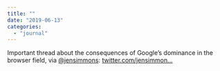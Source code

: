 ```yaml
---
title: ""
date: "2019-06-13"
categories: 
  - "journal"
---
```


Important thread about the consequences of Google’s dominance in the browser field, via [@jensimmons](https://micro.blog/jensimmons): [twitter.com/jensimmon...](https://twitter.com/jensimmons/status/1138980859728531456)
